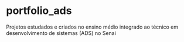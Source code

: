 # portfolio_ads
Projetos estudados e criados no ensino médio integrado ao técnico em desenvolvimento de sistemas (ADS) no Senai

